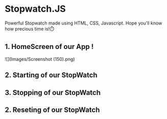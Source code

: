 # Stopwatch.JS
Powerful Stopwatch made using HTML, CSS, Javascript. Hope you'll know how precious time is!⏱️

## 1. HomeScreen of our App !

![](Images/Screenshot (150).png)

## 2. Starting of our StopWatch


## 3. Stopping of our StopWatch


## 2. Reseting of our StopWatch
